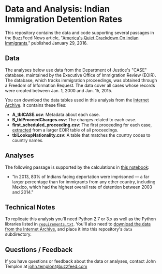 # Data and Analysis: Indian Immigration Detention Rates

This repository contains the data and code supporting several passages in the BuzzFeed News article, "[America's Quiet Crackdown On Indian Immigrants](http://www.buzzfeed.com/davidnoriega/americas-quiet-crackdown-on-indian-immigrants)," published January 29, 2016.

## Data

The analyses below use data from the Department of Justice's "CASE" database, maintained by the Executive Office of Immigration Review (EOIR). The database, which tracks immigration proceedings, was obtained through a Freedom of Information Request. The data cover all cases whose records were created between Jan. 1, 2000 and Jan. 15, 2015.

You can download the data tables used in this analysis from the [Internet Archive](https://archive.org/details/eoir-detention-data-2015). It contains these files:

- **A_tblCASE.csv**: Metadata about each case.
- **B_tblProceedCharges.csv**: The charges related to each case.
- **first\_scheduled\_proceeding.csv**: The first proceeding for each case, [extracted](https://github.com/BuzzFeedNews/2015-08-immigrant-detention/blob/09475d9a5fdc438a6112e99ba2a763a8cad9fb20/utils/generate-first-scheduled-proceeding.py) from a larger EOIR table of all proceedings.
- **tblLookupNationality.csv**: A table that matches the country codes to country names.

## Analyses


The following passage is supported by the calculations in [this notebook](notebooks/detention-by-nationality-by-year-analysis.ipynb):

- "In 2013, 83% of Indians facing deportation were imprisoned — a far larger percentage than for immigrants from any other country, including Mexico, which had the highest overall rate of detention between 2003 and 2014."

## Technical Notes

To replicate this analysis you'll need Python 2.7 or 3.x as well as the Python libraries listed in [`requirements.txt`](requirements.txt). You'll also need to [download the data from the Internet Archive](https://archive.org/details/eoir-detention-data-2015), and place it into this repository's `data` subdirectory.

## Questions / Feedback

If you have questions or feedback about the data or analyses, contact John Templon at [john.templon@buzzfeed.com](mailto:john.templon@buzzfeed.com)
